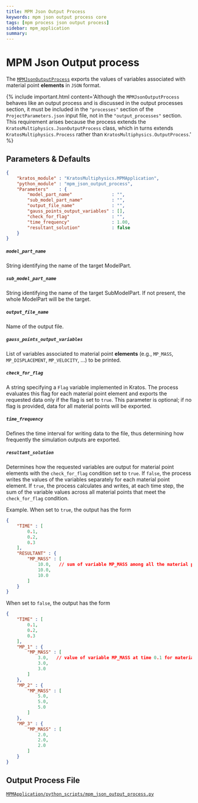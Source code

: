 ```yaml
---
title: MPM Json Output Process
keywords: mpm json output process core
tags: [mpm process json output process]
sidebar: mpm_application
summary: 
---
```


# MPM Json Output process

The [`MPMJsonOutputProcess`](https://github.com/KratosMultiphysics/Kratos/blob/master/applications/MPMApplication/python_scripts/mpm_json_output_process.py) exports the values of variables associated with material point **elements** in `JSON` format.

{% include important.html content='Although the `MPMJsonOutputProcess` behaves like an output process and is discussed in the output processes section, it must be included in the `"processes"` section of the `ProjectParameters.json` input file, not in the `"output_processes"` section. This requirement arises because the process extends the `KratosMultiphysics.JsonOutputProcess` class, which in turns extends `KratosMultiphysics.Process` rather than `KratosMultiphysics.OutputProcess`.' %}

## Parameters & Defaults

```json
{
    "kratos_module" : "KratosMultiphysics.MPMApplication",
    "python_module" : "mpm_json_output_process",
    "Parameters"    : {
        "model_part_name"               : "",
        "sub_model_part_name"           : "",
        "output_file_name"              : "",
        "gauss_points_output_variables" : [],
        "check_for_flag"                : "",
        "time_frequency"                : 1.00,
        "resultant_solution"            : false
    }
}
```

##### `model_part_name`
String identifying the name of the target ModelPart.

##### `sub_model_part_name`
String identifying the name of the target SubModelPart. If not present, the whole ModelPart will be the target.

##### `output_file_name`
Name of the output file.

##### `gauss_points_output_variables`
List of variables associated to material point **elements** (e.g., `MP_MASS`, `MP_DISPLACEMENT`, `MP_VELOCITY`, ...) to be printed.

##### `check_for_flag`
A string specifying a `Flag` variable implemented in Kratos. The process
evaluates this flag for each material point element and exports the requested
data only if the flag is set to `true`. This parameter is optional; if no flag
is provided, data for all material points will be exported.

##### `time_frequency`
Defines the time interval for writing data to the file, thus determining how frequently the simulation outputs are exported.

##### `resultant_solution`
Determines how the requested variables are output for material point elements
with the `check_for_flag` condition set to `true`. If `false`, the process writes
the values of the variables separately for each material point element. If
`true`, the process calculates and writes, at each time step, the sum of the
variable values across all material points that meet the `check_for_flag`
condition.

Example. When set to `true`, the output has the form
```json
{
    "TIME" : [
        0.1,
        0.2,
        0.3
    ],
    "RESULTANT" : {
        "MP_MASS" : [
            10.0,   // sum of variable MP_MASS among all the material point elements at time 0.1
            10.0,
            10.0
        ]
    }
}
```

When set to `false`, the output has the form
```json
{
    "TIME" : [
        0.1,
        0.2,
        0.3
    ],
    "MP_1" : {
        "MP_MASS" : [
            3.0,   // value of variable MP_MASS at time 0.1 for material point elemenent with Id 1
            3.0,
            3.0
        ]
    },
    "MP_2" : {
        "MP_MASS" : [
            5.0,
            5.0,
            5.0
        ]
    },
    "MP_3" : {
        "MP_MASS" : [
            2.0,
            2.0,
            2.0
        ]
    }
}
```

## Output Process File

[<i class="fa fa-github"></i> `MPMApplication/python_scripts/mpm_json_output_process.py`](https://github.com/KratosMultiphysics/Kratos/blob/master/applications/MPMApplication/python_scripts/mpm_json_output_process.py)
